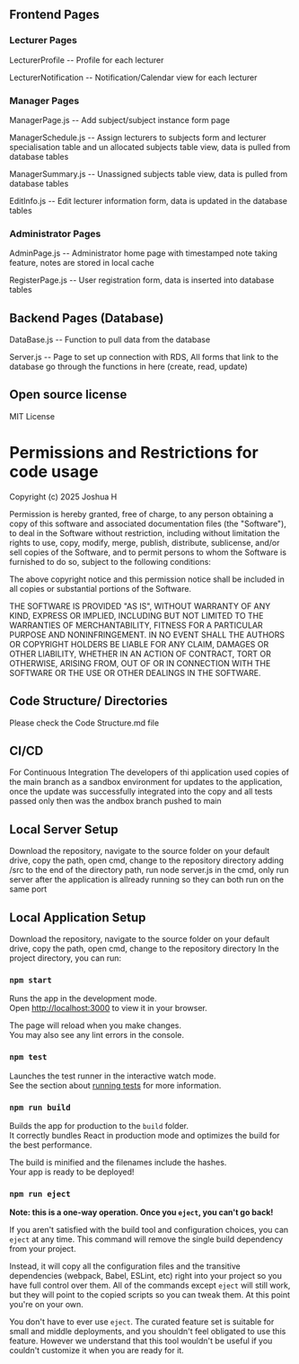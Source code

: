 ## Frontend Pages

### Lecturer Pages
LecturerProfile -- Profile for each lecturer

LecturerNotification -- Notification/Calendar view for each lecturer

### Manager Pages
ManagerPage.js -- Add subject/subject instance form page

ManagerSchedule.js -- Assign lecturers to subjects form and lecturer specialisation table and un allocated subjects table view, data is pulled from database tables

ManagerSummary.js -- Unassigned subjects table view, data is pulled from database tables

EditInfo.js -- Edit lecturer information form, data is updated in the database tables

### Administrator Pages
AdminPage.js -- Administrator home page with timestamped note taking feature, notes are stored in local cache

RegisterPage.js -- User registration form, data is inserted into database tables

## Backend Pages (Database)
DataBase.js -- Function to pull data from the database

Server.js -- Page to set up connection with RDS, All forms that link to the database go through the functions in here (create, read, update)

## Open source license

MIT License

# Permissions and Restrictions for code usage

Copyright (c) 2025 Joshua H

Permission is hereby granted, free of charge, to any person obtaining a copy
of this software and associated documentation files (the "Software"), to deal
in the Software without restriction, including without limitation the rights
to use, copy, modify, merge, publish, distribute, sublicense, and/or sell
copies of the Software, and to permit persons to whom the Software is
furnished to do so, subject to the following conditions:

The above copyright notice and this permission notice shall be included in all
copies or substantial portions of the Software.

THE SOFTWARE IS PROVIDED "AS IS", WITHOUT WARRANTY OF ANY KIND, EXPRESS OR
IMPLIED, INCLUDING BUT NOT LIMITED TO THE WARRANTIES OF MERCHANTABILITY,
FITNESS FOR A PARTICULAR PURPOSE AND NONINFRINGEMENT. IN NO EVENT SHALL THE
AUTHORS OR COPYRIGHT HOLDERS BE LIABLE FOR ANY CLAIM, DAMAGES OR OTHER
LIABILITY, WHETHER IN AN ACTION OF CONTRACT, TORT OR OTHERWISE, ARISING FROM,
OUT OF OR IN CONNECTION WITH THE SOFTWARE OR THE USE OR OTHER DEALINGS IN THE
SOFTWARE.

## Code Structure/ Directories
Please check the Code Structure.md file

## CI/CD

For Continuous Integration The developers of thi application used copies of the main branch as a sandbox environment for updates to the
application, once the update was successfully integrated into the copy and all tests passed only then was the andbox branch pushed to main

## Local Server Setup

Download the repository, navigate to the source folder on your default drive, copy the path, open cmd, change to the repository directory
adding /src to the end of the directory path, run node server.js in the cmd, only run server after the application is allready running
so they can both run on the same port

## Local Application Setup

Download the repository, navigate to the source folder on your default drive, copy the path, open cmd, change to the repository directory
In the project directory, you can run:

### `npm start`

Runs the app in the development mode.\
Open [http://localhost:3000](http://localhost:3000) to view it in your browser.

The page will reload when you make changes.\
You may also see any lint errors in the console.

### `npm test`

Launches the test runner in the interactive watch mode.\
See the section about [running tests](https://facebook.github.io/create-react-app/docs/running-tests) for more information.

### `npm run build`

Builds the app for production to the `build` folder.\
It correctly bundles React in production mode and optimizes the build for the best performance.

The build is minified and the filenames include the hashes.\
Your app is ready to be deployed!

### `npm run eject`

**Note: this is a one-way operation. Once you `eject`, you can't go back!**

If you aren't satisfied with the build tool and configuration choices, you can `eject` at any time. This command will remove the single build dependency from your project.

Instead, it will copy all the configuration files and the transitive dependencies (webpack, Babel, ESLint, etc) right into your project so you have full control over them. All of the commands except `eject` will still work, but they will point to the copied scripts so you can tweak them. At this point you're on your own.

You don't have to ever use `eject`. The curated feature set is suitable for small and middle deployments, and you shouldn't feel obligated to use this feature. However we understand that this tool wouldn't be useful if you couldn't customize it when you are ready for it.

